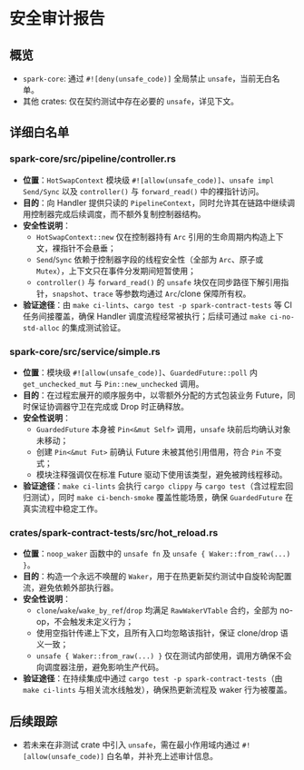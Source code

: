 # 安全审计报告

## 概览
- `spark-core`: 通过 `#![deny(unsafe_code)]` 全局禁止 `unsafe`，当前无白名单。
- 其他 crates: 仅在契约测试中存在必要的 `unsafe`，详见下文。

## 详细白名单

### spark-core/src/pipeline/controller.rs
- **位置**：`HotSwapContext` 模块级 `#![allow(unsafe_code)]`、`unsafe impl Send/Sync` 以及 `controller()` 与 `forward_read()` 中的裸指针访问。
- **目的**：向 Handler 提供只读的 `PipelineContext`，同时允许其在链路中继续调用控制器完成后续调度，而不额外复制控制器结构。
- **安全性说明**：
  - `HotSwapContext::new` 仅在控制器持有 `Arc` 引用的生命周期内构造上下文，裸指针不会悬垂；
  - `Send`/`Sync` 依赖于控制器字段的线程安全性（全部为 `Arc`、原子或 `Mutex`），上下文只在事件分发期间短暂使用；
  - `controller()` 与 `forward_read()` 的 `unsafe` 块仅在同步路径下解引用指针，`snapshot`、`trace` 等参数均通过 `Arc`/clone 保障所有权。
- **验证途径**：由 `make ci-lints`、`cargo test -p spark-contract-tests` 等 CI 任务间接覆盖，确保 Handler 调度流程经常被执行；后续可通过 `make ci-no-std-alloc` 的集成测试验证。

### spark-core/src/service/simple.rs
- **位置**：模块级 `#![allow(unsafe_code)]`、`GuardedFuture::poll` 内 `get_unchecked_mut` 与 `Pin::new_unchecked` 调用。
- **目的**：在过程宏展开的顺序服务中，以零额外分配的方式包装业务 Future，同时保证协调器守卫在完成或 Drop 时正确释放。
- **安全性说明**：
  - `GuardedFuture` 本身被 `Pin<&mut Self>` 调用，`unsafe` 块前后均确认对象未移动；
  - 创建 `Pin<&mut Fut>` 前确认 Future 未被其他引用借用，符合 `Pin` 不变式；
  - 模块注释强调仅在标准 Future 驱动下使用该类型，避免被跨线程移动。
- **验证途径**：`make ci-lints` 会执行 `cargo clippy` 与 `cargo test`（含过程宏回归测试），同时 `make ci-bench-smoke` 覆盖性能场景，确保 `GuardedFuture` 在真实流程中稳定工作。

### crates/spark-contract-tests/src/hot_reload.rs
- **位置**：`noop_waker` 函数中的 `unsafe fn` 及 `unsafe { Waker::from_raw(...) }`。
- **目的**：构造一个永远不唤醒的 `Waker`，用于在热更新契约测试中自旋轮询配置流，避免依赖外部执行器。
- **安全性说明**：
  - `clone`/`wake`/`wake_by_ref`/`drop` 均满足 `RawWakerVTable` 合约，全部为 no-op，不会触发未定义行为；
  - 使用空指针传递上下文，且所有入口均忽略该指针，保证 clone/drop 语义一致；
  - `unsafe { Waker::from_raw(...) }` 仅在测试内部使用，调用方确保不会向调度器注册，避免影响生产代码。
- **验证途径**：在持续集成中通过 `cargo test -p spark-contract-tests`（由 `make ci-lints` 与相关流水线触发），确保热更新流程及 waker 行为被覆盖。

## 后续跟踪
- 若未来在非测试 crate 中引入 `unsafe`，需在最小作用域内通过 `#![allow(unsafe_code)]` 白名单，并补充上述审计信息。
